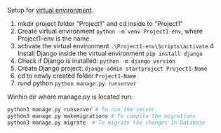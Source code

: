 Setup for [virtual environment](https://docs.python.org/3/library/venv.html).
1. mkdir project folder "Project1" and cd inside to "Project1"
2. Create virtual environment `python -m venv Project1-env`, where Project1-env is the name.
3. activate the virtual environment `.\Project1-env\Scripts\activate`
4 Install Django inside the virtual environment `pip install django`
5. Check if Django is installed: `python -m django version`
6. Create Django project: `django-admin startproject Project1-Name`  
7. cd to newly created folder `Project1-Name`
8. rund python `python manage.py runserver`


Winhin dir where manage.py is located run:

```python
python3 manage.py runserver # To run the server
python3 manage.py makemigrations # To compile the migrations
python3 manage.py migrate  # To migrate the changes in Database
```


